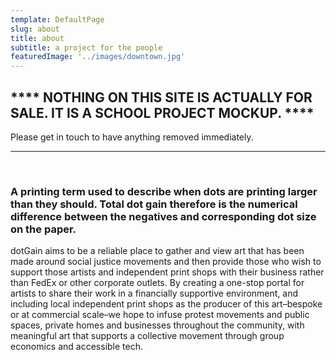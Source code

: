 ```yaml
---
template: DefaultPage
slug: about
title: about
subtitle: a project for the people
featuredImage: '../images/downtown.jpg'
---
```

## **** NOTHING ON THIS SITE IS ACTUALLY FOR SALE. IT IS A SCHOOL PROJECT MOCKUP. ****

Please get in touch to have anything removed immediately.

<hr />
<br>

### A printing term used to describe when dots are printing larger than they should. Total dot gain therefore is the numerical difference between the negatives and corresponding dot size on the paper.

dotGain aims to be a reliable place to gather and view art that has been made around social justice movements and then provide those who wish to support those artists and independent print shops with their business rather than FedEx or other corporate outlets. By creating a one-stop portal for artists to share their work in a financially supportive environment, and including local independent print shops as the producer of this art–bespoke or at commercial scale–we hope to infuse protest movements and public spaces, private homes and businesses throughout the community, with meaningful art that supports a collective movement through group economics and accessible tech.


